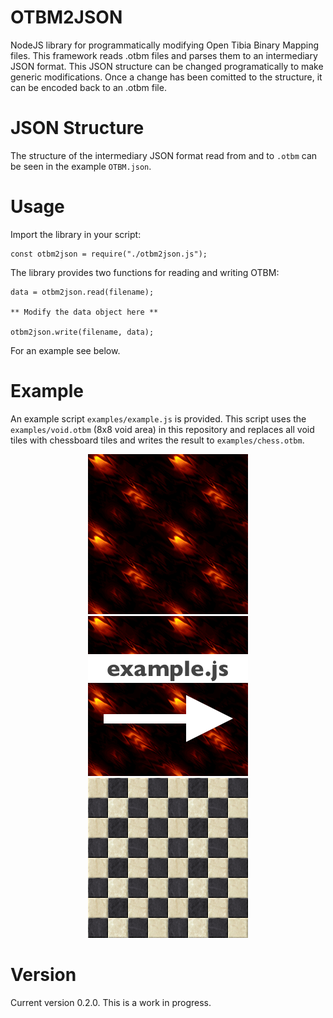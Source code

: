 # OTBM2JSON
NodeJS library for programmatically modifying Open Tibia Binary Mapping files. This framework reads .otbm files and parses them to an intermediary JSON format. This JSON structure can be changed programatically to make generic modifications. Once a change has been comitted to the structure, it can be encoded back to an .otbm file.

# JSON Structure
The structure of the intermediary JSON format read from and to `.otbm` can be seen in the example `OTBM.json`.

# Usage
Import the library in your script:

    const otbm2json = require("./otbm2json.js");

The library provides two functions for reading and writing OTBM:

    data = otbm2json.read(filename);
    
    ** Modify the data object here **
    
    otbm2json.write(filename, data);

For an example see below.

# Example
An example script `examples/example.js` is provided. This script uses the `examples/void.otbm` (8x8 void area) in this repository and replaces all void tiles with chessboard tiles and writes the result to  `examples/chess.otbm`.

<p align="center">
  <img src="images/void.png">
  <img src="images/convert.png">
  <img src="images/chess.png">
</p>

# Version
Current version 0.2.0. This is a work in progress.
